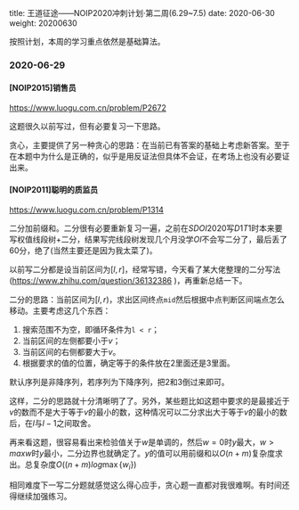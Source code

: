 title: 王道征途——NOIP2020冲刺计划·第二周(6.29~7.5)
date: 2020-06-30
weight: 20200630
<!--more-->
按照计划，本周的学习重点依然是基础算法。

### 2020-06-29
#### [NOIP2015]销售员
https://www.luogu.com.cn/problem/P2672

这题很久以前写过，但有必要复习一下思路。

贪心，主要提供了另一种贪心的思路：在当前已有答案的基础上考虑新答案。至于在本题中为什么是正确的，似乎是用反证法但具体不会证，在考场上也没有必要证出来。

#### [NOIP2011]聪明的质监员
https://www.luogu.com.cn/problem/P1314

二分加前缀和。二分很有必要重新复习一遍，之前在$SDOI2020$写$D1T1$时本来要写权值线段树+二分，结果写完线段树发现几个月没学$OI$不会写二分了，最后丢了$60$分，绝了(当然主要还是因为我太菜了)。

以前写二分都是设当前区间为$[l,r]$，经常写错，今天看了某大佬整理的二分写法(https://www.zhihu.com/question/36132386 )，再重新总结一下。

二分的思路：当前区间为$[l,r)$，求出区间终点$\texttt{mid}$然后根据中点判断区间端点怎么移动。主要考虑这几个东西：
1. 搜索范围不为空，即循环条件为`l < r`；
2. 当前区间的左侧都要小于$v$；
3. 当前区间的右侧都要大于$v$。
4. 根据要求的值的位置，确定等于的条件放在$2$里面还是$3$里面。

默认序列是非降序列，若序列为下降序列，把$2$和$3$倒过来即可。

这样，二分的思路就十分清晰明了了。另外，某些题比如这题中要求的是最接近于$v$的数而不是大于等于$v$的最小的数，这种情况可以二分求出大于等于$v$的最小的数后，在$l$与$l-1$之间取舍。

再来看这题，很容易看出来检验值关于$w$是单调的，然后$w=0$时$y$最大，$w > maxw$时$y$最小，二分边界也就确定了。$y$的值可以用前缀和以$O(n+m)$复杂度求出。总复杂度$O((n+m)log\max\{w_i\})$

相同难度下一写二分题就感觉这么得心应手，贪心题一直都对我很难啊。有时间还得继续加强练习。
